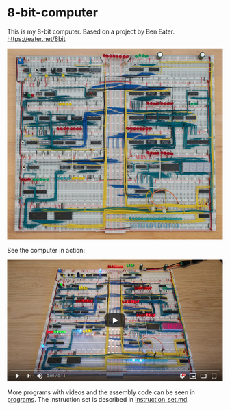 # 8-bit-computer

This is my 8-bit computer. Based on a project by Ben Eater. https://eater.net/8bit

<a href="resources/8-bit-computer.jpg"><img src="resources/8-bit-computer-600w.jpg"/></a>

See the computer in action:
 
[![YouTube video of computer](resources/yt-fibonacci-thumb.png)](https://www.youtube.com/watch?v=DTxpwynaN34 "Click to play")

More programs with videos and the assembly code can be seen in [programs](programs). The instruction set is described in [instruction_set.md](instruction_set.md).
